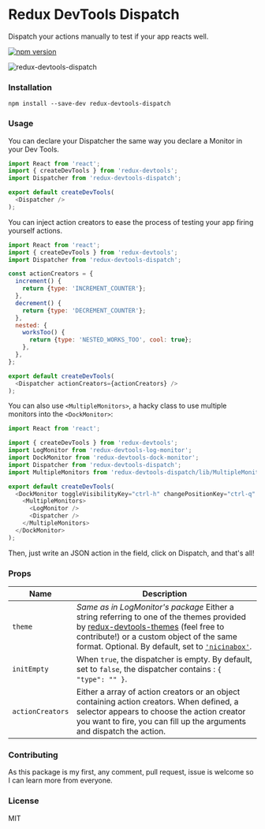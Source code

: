 # Redux DevTools Dispatch
Dispatch your actions manually to test if your app reacts well.

[![npm version](https://img.shields.io/npm/v/redux-devtools-dispatch.svg?style=flat-square)](https://www.npmjs.com/package/redux-devtools-dispatch)

![redux-devtools-dispatch](https://cloud.githubusercontent.com/assets/969003/12874321/2c3624ec-cdd2-11e5-9856-fd7e24efb8d5.gif)

### Installation

`npm install --save-dev redux-devtools-dispatch`

### Usage

You can declare your Dispatcher the same way you declare a Monitor in your Dev Tools.

```js
import React from 'react';
import { createDevTools } from 'redux-devtools';
import Dispatcher from 'redux-devtools-dispatch';

export default createDevTools(
  <Dispatcher />
);
```

You can inject action creators to ease the process of testing your app firing yourself actions.

```js
import React from 'react';
import { createDevTools } from 'redux-devtools';
import Dispatcher from 'redux-devtools-dispatch';

const actionCreators = {
  increment() {
    return {type: 'INCREMENT_COUNTER'};
  },
  decrement() {
    return {type: 'DECREMENT_COUNTER'};
  },
  nested: {
    worksToo() {
      return {type: 'NESTED_WORKS_TOO', cool: true};
    },
  },
};

export default createDevTools(
  <Dispatcher actionCreators={actionCreators} />
);
```

You can also use `<MultipleMonitors>`, a hacky class to use multiple monitors into the `<DockMonitor>`:

```js
import React from 'react';

import { createDevTools } from 'redux-devtools';
import LogMonitor from 'redux-devtools-log-monitor';
import DockMonitor from 'redux-devtools-dock-monitor';
import Dispatcher from 'redux-devtools-dispatch';
import MultipleMonitors from 'redux-devtools-dispatch/lib/MultipleMonitors';

export default createDevTools(
  <DockMonitor toggleVisibilityKey="ctrl-h" changePositionKey="ctrl-q" defaultIsVisible={false}>
    <MultipleMonitors>
      <LogMonitor />
      <Dispatcher />
    </MultipleMonitors>
  </DockMonitor>
);
```

Then, just write an JSON action in the field, click on Dispatch, and that's all!

### Props

Name                  | Description
-------------         | -------------
`theme`               | _Same as in LogMonitor's package_ Either a string referring to one of the themes provided by [redux-devtools-themes](https://github.com/gaearon/redux-devtools-themes) (feel free to contribute!) or a custom object of the same format. Optional. By default, set to [`'nicinabox'`](https://github.com/gaearon/redux-devtools-themes/blob/master/src/nicinabox.js).
`initEmpty`           | When `true`, the dispatcher is empty. By default, set to `false`, the dispatcher contains : `{ "type": "" }`.
`actionCreators`      | Either a array of action creators or an object containing action creators. When defined, a selector appears to choose the action creator you want to fire, you can fill up the arguments and dispatch the action.

### Contributing

As this package is my first, any comment, pull request, issue is welcome so I can learn more from everyone.

### License

MIT
